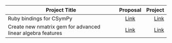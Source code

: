 | Project Title      |  Proposal          | Project  |
| ------------- |:-------------:| -----:|
|Ruby bindings for CSymPy | [Link](https://github.com/abinashmeher999/sciruby/wiki/GSoC-2015-Application-Abinash-Meher:-Ruby-bindings-for-CSymPy) | [Link](https://www.google-melange.com/archive/gsoc/2015/orgs/sciruby/projects/abinashmeher999.html) |
|Create new nmatrix gem for advanced linear algebra features | [Link](https://github.com/wlevine/nmatrix/wiki/Google-Summer-of-Code-2015-proposal:-Create-new-nmatrix-gem-for-advanced-linear-algebra-features) | [Link](https://www.google-melange.com/archive/gsoc/2015/orgs/sciruby/projects/wlevine.html) |
